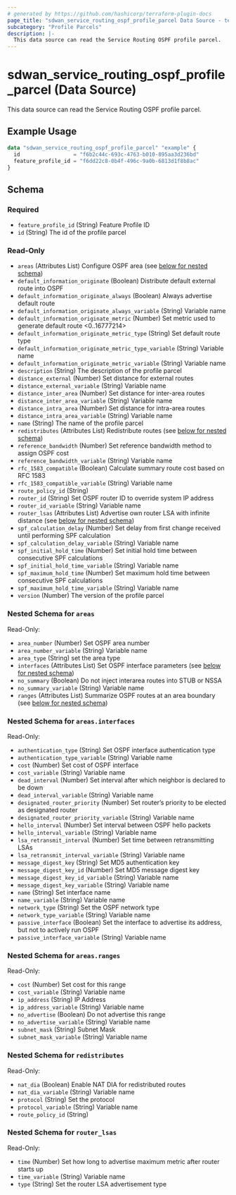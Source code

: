 ```yaml
---
# generated by https://github.com/hashicorp/terraform-plugin-docs
page_title: "sdwan_service_routing_ospf_profile_parcel Data Source - terraform-provider-sdwan"
subcategory: "Profile Parcels"
description: |-
  This data source can read the Service Routing OSPF profile parcel.
---
```


# sdwan_service_routing_ospf_profile_parcel (Data Source)

This data source can read the Service Routing OSPF profile parcel.

## Example Usage

```terraform
data "sdwan_service_routing_ospf_profile_parcel" "example" {
  id                 = "f6b2c44c-693c-4763-b010-895aa3d236bd"
  feature_profile_id = "f6dd22c8-0b4f-496c-9a0b-6813d1f8b8ac"
}
```

<!-- schema generated by tfplugindocs -->
## Schema

### Required

- `feature_profile_id` (String) Feature Profile ID
- `id` (String) The id of the profile parcel

### Read-Only

- `areas` (Attributes List) Configure OSPF area (see [below for nested schema](#nestedatt--areas))
- `default_information_originate` (Boolean) Distribute default external route into OSPF
- `default_information_originate_always` (Boolean) Always advertise default route
- `default_information_originate_always_variable` (String) Variable name
- `default_information_originate_metric` (Number) Set metric used to generate default route <0..16777214>
- `default_information_originate_metric_type` (String) Set default route type
- `default_information_originate_metric_type_variable` (String) Variable name
- `default_information_originate_metric_variable` (String) Variable name
- `description` (String) The description of the profile parcel
- `distance_external` (Number) Set distance for external routes
- `distance_external_variable` (String) Variable name
- `distance_inter_area` (Number) Set distance for inter-area routes
- `distance_inter_area_variable` (String) Variable name
- `distance_intra_area` (Number) Set distance for intra-area routes
- `distance_intra_area_variable` (String) Variable name
- `name` (String) The name of the profile parcel
- `redistributes` (Attributes List) Redistribute routes (see [below for nested schema](#nestedatt--redistributes))
- `reference_bandwidth` (Number) Set reference bandwidth method to assign OSPF cost
- `reference_bandwidth_variable` (String) Variable name
- `rfc_1583_compatible` (Boolean) Calculate summary route cost based on RFC 1583
- `rfc_1583_compatible_variable` (String) Variable name
- `route_policy_id` (String)
- `router_id` (String) Set OSPF router ID to override system IP address
- `router_id_variable` (String) Variable name
- `router_lsas` (Attributes List) Advertise own router LSA with infinite distance (see [below for nested schema](#nestedatt--router_lsas))
- `spf_calculation_delay` (Number) Set delay from first change received until performing SPF calculation
- `spf_calculation_delay_variable` (String) Variable name
- `spf_initial_hold_time` (Number) Set initial hold time between consecutive SPF calculations
- `spf_initial_hold_time_variable` (String) Variable name
- `spf_maximum_hold_time` (Number) Set maximum hold time between consecutive SPF calculations
- `spf_maximum_hold_time_variable` (String) Variable name
- `version` (Number) The version of the profile parcel

<a id="nestedatt--areas"></a>
### Nested Schema for `areas`

Read-Only:

- `area_number` (Number) Set OSPF area number
- `area_number_variable` (String) Variable name
- `area_type` (String) set the area type
- `interfaces` (Attributes List) Set OSPF interface parameters (see [below for nested schema](#nestedatt--areas--interfaces))
- `no_summary` (Boolean) Do not inject interarea routes into STUB or NSSA
- `no_summary_variable` (String) Variable name
- `ranges` (Attributes List) Summarize OSPF routes at an area boundary (see [below for nested schema](#nestedatt--areas--ranges))

<a id="nestedatt--areas--interfaces"></a>
### Nested Schema for `areas.interfaces`

Read-Only:

- `authentication_type` (String) Set OSPF interface authentication type
- `authentication_type_variable` (String) Variable name
- `cost` (Number) Set cost of OSPF interface
- `cost_variable` (String) Variable name
- `dead_interval` (Number) Set interval after which neighbor is declared to be down
- `dead_interval_variable` (String) Variable name
- `designated_router_priority` (Number) Set router’s priority to be elected as designated router
- `designated_router_priority_variable` (String) Variable name
- `hello_interval` (Number) Set interval between OSPF hello packets
- `hello_interval_variable` (String) Variable name
- `lsa_retransmit_interval` (Number) Set time between retransmitting LSAs
- `lsa_retransmit_interval_variable` (String) Variable name
- `message_digest_key` (String) Set MD5 authentication key
- `message_digest_key_id` (Number) Set MD5 message digest key
- `message_digest_key_id_variable` (String) Variable name
- `message_digest_key_variable` (String) Variable name
- `name` (String) Set interface name
- `name_variable` (String) Variable name
- `network_type` (String) Set the OSPF network type
- `network_type_variable` (String) Variable name
- `passive_interface` (Boolean) Set the interface to advertise its address, but not to actively run OSPF
- `passive_interface_variable` (String) Variable name


<a id="nestedatt--areas--ranges"></a>
### Nested Schema for `areas.ranges`

Read-Only:

- `cost` (Number) Set cost for this range
- `cost_variable` (String) Variable name
- `ip_address` (String) IP Address
- `ip_address_variable` (String) Variable name
- `no_advertise` (Boolean) Do not advertise this range
- `no_advertise_variable` (String) Variable name
- `subnet_mask` (String) Subnet Mask
- `subnet_mask_variable` (String) Variable name



<a id="nestedatt--redistributes"></a>
### Nested Schema for `redistributes`

Read-Only:

- `nat_dia` (Boolean) Enable NAT DIA for redistributed routes
- `nat_dia_variable` (String) Variable name
- `protocol` (String) Set the protocol
- `protocol_variable` (String) Variable name
- `route_policy_id` (String)


<a id="nestedatt--router_lsas"></a>
### Nested Schema for `router_lsas`

Read-Only:

- `time` (Number) Set how long to advertise maximum metric after router starts up
- `time_variable` (String) Variable name
- `type` (String) Set the router LSA advertisement type
